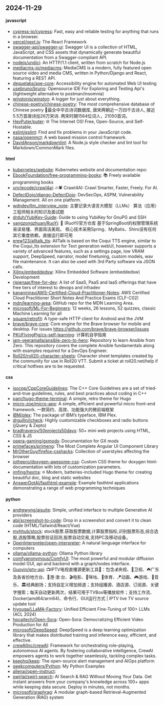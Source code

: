 ## 2024-11-29

#### javascript
* [cypress-io/cypress](https://github.com/cypress-io/cypress): Fast, easy and reliable testing for anything that runs in a browser.
* [vercel/next.js](https://github.com/vercel/next.js): The React Framework
* [swagger-api/swagger-ui](https://github.com/swagger-api/swagger-ui): Swagger UI is a collection of HTML, JavaScript, and CSS assets that dynamically generate beautiful documentation from a Swagger-compliant API.
* [nodejs/undici](https://github.com/nodejs/undici): An HTTP/1.1 client, written from scratch for Node.js
* [mediacms-io/mediacms](https://github.com/mediacms-io/mediacms): MediaCMS is a modern, fully featured open source video and media CMS, written in Python/Django and React, featuring a REST API.
* [dequelabs/axe-core](https://github.com/dequelabs/axe-core): Accessibility engine for automated Web UI testing
* [usebruno/bruno](https://github.com/usebruno/bruno): Opensource IDE For Exploring and Testing Api's (lightweight alternative to postman/insomnia)
* [winstonjs/winston](https://github.com/winstonjs/winston): A logger for just about everything.
* [chinese-poetry/chinese-poetry](https://github.com/chinese-poetry/chinese-poetry): The most comprehensive database of Chinese poetry 🧶最全中华古诗词数据库, 唐宋两朝近一万四千古诗人, 接近5.5万首唐诗加26万宋诗. 两宋时期1564位词人，21050首词。
* [HeyPuter/puter](https://github.com/HeyPuter/puter): 🌐 The Internet OS! Free, Open-Source, and Self-Hostable.
* [eslint/eslint](https://github.com/eslint/eslint): Find and fix problems in your JavaScript code.
* [nasa/openmct](https://github.com/nasa/openmct): A web based mission control framework.
* [DavidAnson/markdownlint](https://github.com/DavidAnson/markdownlint): A Node.js style checker and lint tool for Markdown/CommonMark files.

#### html
* [kubernetes/website](https://github.com/kubernetes/website): Kubernetes website and documentation repo:
* [EbookFoundation/free-programming-books](https://github.com/EbookFoundation/free-programming-books): 📚 Freely available programming books
* [unclecode/crawl4ai](https://github.com/unclecode/crawl4ai): 🔥🕷️ Crawl4AI: Crawl Smarter, Faster, Freely. For AI.
* [DefectDojo/django-DefectDojo](https://github.com/DefectDojo/django-DefectDojo): DevSecOps, ASPM, Vulnerability Management. All on one platform.
* [wdndev/llm_interview_note](https://github.com/wdndev/llm_interview_note): 主要记录大语言大模型（LLMs） 算法（应用）工程师相关的知识及面试题
* [drduh/YubiKey-Guide](https://github.com/drduh/YubiKey-Guide): Guide to using YubiKey for GnuPG and SSH
* [yangzongzhuan/RuoYi](https://github.com/yangzongzhuan/RuoYi): 🎉 (RuoYi)官方仓库 基于SpringBoot的权限管理系统 易读易懂、界面简洁美观。 核心技术采用Spring、MyBatis、Shiro没有任何其它重度依赖。直接运行即可用
* [erew123/alltalk_tts](https://github.com/erew123/alltalk_tts): AllTalk is based on the Coqui TTS engine, similar to the Coqui_tts extension for Text generation webUI, however supports a variety of advanced features, such as a settings page, low VRAM support, DeepSpeed, narrator, model finetuning, custom models, wav file maintenance. It can also be used with 3rd Party software via JSON calls.
* [Xilinx/embeddedsw](https://github.com/Xilinx/embeddedsw): Xilinx Embedded Software (embeddedsw) Development
* [ripienaar/free-for-dev](https://github.com/ripienaar/free-for-dev): A list of SaaS, PaaS and IaaS offerings that have free tiers of interest to devops and infradev
* [kananinirav/AWS-Certified-Cloud-Practitioner-Notes](https://github.com/kananinirav/AWS-Certified-Cloud-Practitioner-Notes): AWS Certified Cloud Practitioner Short Notes And Practice Exams (CLF-C02)
* [mdn/learning-area](https://github.com/mdn/learning-area): GitHub repo for the MDN Learning Area.
* [microsoft/ML-For-Beginners](https://github.com/microsoft/ML-For-Beginners): 12 weeks, 26 lessons, 52 quizzes, classic Machine Learning for all
* [square/retrofit](https://github.com/square/retrofit): A type-safe HTTP client for Android and the JVM
* [brave/brave-core](https://github.com/brave/brave-core): Core engine for the Brave browser for mobile and desktop. For issues https://github.com/brave/brave-browser/issues
* [PKUFlyingPig/cs-self-learning](https://github.com/PKUFlyingPig/cs-self-learning): 计算机自学指南
* [iam-veeramalla/ansible-zero-to-hero](https://github.com/iam-veeramalla/ansible-zero-to-hero): Repository to learn Ansible from Zero. This repository covers the complete Ansible fundamentals along with examples required for a DevOps Engineer.
* [Roll20/roll20-character-sheets](https://github.com/Roll20/roll20-character-sheets): Character sheet templates created by the community for use in Roll20 VTT. Submit a ticket at roll20.net/help if critical hotfixes are to be requested.

#### css
* [isocpp/CppCoreGuidelines](https://github.com/isocpp/CppCoreGuidelines): The C++ Core Guidelines are a set of tried-and-true guidelines, rules, and best practices about coding in C++
* [panr/hugo-theme-terminal](https://github.com/panr/hugo-theme-terminal): A simple, retro theme for Hugo
* [micro-zoe/micro-app](https://github.com/micro-zoe/micro-app): A simple, efficient and powerful micro front-end framework. 一款简约、高效、功能强大的微前端框架
* [IBM/plex](https://github.com/IBM/plex): The package of IBM’s typeface, IBM Plex.
* [drgullin/icheck](https://github.com/drgullin/icheck): Highly customizable checkboxes and radio buttons (jQuery & Zepto)
* [bradtraversy/50projects50days](https://github.com/bradtraversy/50projects50days): 50+ mini web projects using HTML, CSS & JS
* [opera-gaming/gxmods](https://github.com/opera-gaming/gxmods): Documentation for GX mods
* [primefaces/primeng](https://github.com/primefaces/primeng): The Most Complete Angular UI Component Library
* [MrOtherGuy/firefox-csshacks](https://github.com/MrOtherGuy/firefox-csshacks): Collection of userstyles affecting the browser
* [jothepro/doxygen-awesome-css](https://github.com/jothepro/doxygen-awesome-css): Custom CSS theme for doxygen html-documentation with lots of customization parameters.
* [imfing/hextra](https://github.com/imfing/hextra): 🔯 Modern, batteries-included Hugo theme for creating beautiful doc, blog and static websites
* [AnswerDotAI/fasthtml-example](https://github.com/AnswerDotAI/fasthtml-example): Example fasthtml applications demonstrating a range of web programming techniques

#### python
* [andrewyng/aisuite](https://github.com/andrewyng/aisuite): Simple, unified interface to multiple Generative AI providers
* [abi/screenshot-to-code](https://github.com/abi/screenshot-to-code): Drop in a screenshot and convert it to clean code (HTML/Tailwind/React/Vue)
* [myhhub/stock](https://github.com/myhhub/stock): stock股票.获取股票数据,计算股票指标,识别股票形态,综合选股,选股策略,股票验证回测,股票自动交易,支持PC及移动设备。
* [OpenInterpreter/open-interpreter](https://github.com/OpenInterpreter/open-interpreter): A natural language interface for computers
* [ollama/ollama-python](https://github.com/ollama/ollama-python): Ollama Python library
* [comfyanonymous/ComfyUI](https://github.com/comfyanonymous/ComfyUI): The most powerful and modular diffusion model GUI, api and backend with a graph/nodes interface.
* [Guovin/iptv-api](https://github.com/Guovin/iptv-api): 📺IPTV电视直播源更新工具🚀：包含💰央视、📡卫视、☘️广东及各省份地方台、🌊港·澳·台、🎬电影、🎥咪咕、🏀体育、🪁动画、🎮游戏、🎵音乐、🏛经典剧场；支持自定义增加频道；支持组播源、酒店源、订阅源、关键字搜索；每天自动更新两次，结果可用于TVBox等播放软件；支持工作流、Docker(amd64/arm64)、命令行、GUI运行方式 | IPTV live TV source update tool
* [hiyouga/LLaMA-Factory](https://github.com/hiyouga/LLaMA-Factory): Unified Efficient Fine-Tuning of 100+ LLMs (ACL 2024)
* [hpcaitech/Open-Sora](https://github.com/hpcaitech/Open-Sora): Open-Sora: Democratizing Efficient Video Production for All
* [microsoft/DeepSpeed](https://github.com/microsoft/DeepSpeed): DeepSpeed is a deep learning optimization library that makes distributed training and inference easy, efficient, and effective.
* [crewAIInc/crewAI](https://github.com/crewAIInc/crewAI): Framework for orchestrating role-playing, autonomous AI agents. By fostering collaborative intelligence, CrewAI empowers agents to work together seamlessly, tackling complex tasks.
* [keephq/keep](https://github.com/keephq/keep): The open-source alert management and AIOps platform
* [geekcomputers/Python](https://github.com/geekcomputers/Python): My Python Examples
* [allenai/open-instruct](https://github.com/allenai/open-instruct): 
* [swirlai/swirl-search](https://github.com/swirlai/swirl-search): AI Search & RAG Without Moving Your Data. Get instant answers from your company's knowledge across 100+ apps while keeping data secure. Deploy in minutes, not months.
* [microsoft/graphrag](https://github.com/microsoft/graphrag): A modular graph-based Retrieval-Augmented Generation (RAG) system
